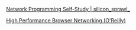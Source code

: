 [Network Programming Self-Study | silicon_sprawl_](https://siliconsprawl.com/2020/05/10/network-programming-self-study.html)

[High Performance Browser Networking (O'Reilly)](https://hpbn.co/)
